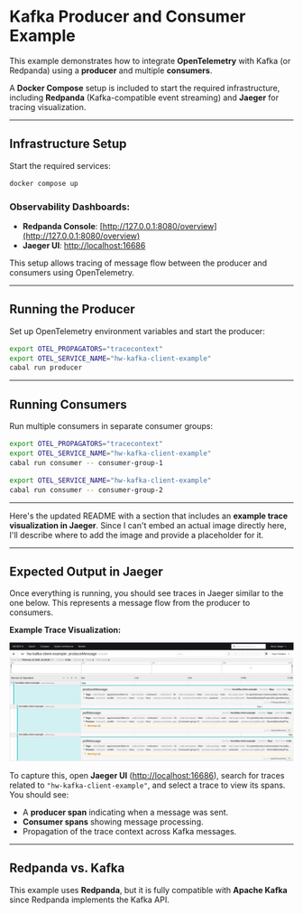 # Kafka Producer and Consumer Example  

This example demonstrates how to integrate **OpenTelemetry** with Kafka (or Redpanda) using a **producer** and multiple **consumers**.  

A **Docker Compose** setup is included to start the required infrastructure, including **Redpanda** (Kafka-compatible event streaming) and **Jaeger** for tracing visualization.  

---

## Infrastructure Setup  

Start the required services:  

```bash
docker compose up
```

### Observability Dashboards:
- **Redpanda Console**: [http://127.0.0.1:8080/overview](http://127.0.0.1:8080/overview)  
- **Jaeger UI**: [http://localhost:16686](http://localhost:16686)  

This setup allows tracing of message flow between the producer and consumers using OpenTelemetry.

---

## Running the Producer  

Set up OpenTelemetry environment variables and start the producer:  

```bash
export OTEL_PROPAGATORS="tracecontext"
export OTEL_SERVICE_NAME="hw-kafka-client-example"
cabal run producer
```

---

## Running Consumers  

Run multiple consumers in separate consumer groups:

```bash
export OTEL_PROPAGATORS="tracecontext"
export OTEL_SERVICE_NAME="hw-kafka-client-example"
cabal run consumer -- consumer-group-1
```

```bash
export OTEL_SERVICE_NAME="hw-kafka-client-example"
cabal run consumer -- consumer-group-2
```

---

Here's the updated README with a section that includes an **example trace visualization in Jaeger**. Since I can't embed an actual image directly here, I'll describe where to add the image and provide a placeholder for it.

---

## Expected Output in Jaeger  

Once everything is running, you should see traces in Jaeger similar to the one below. This represents a message flow from the producer to consumers.  

**Example Trace Visualization:**  

![Jaeger Trace Example](jaeger.jpeg)

To capture this, open **Jaeger UI** ([http://localhost:16686](http://localhost:16686)), search for traces related to `"hw-kafka-client-example"`, and select a trace to view its spans. You should see:  
- A **producer span** indicating when a message was sent.  
- **Consumer spans** showing message processing.  
- Propagation of the trace context across Kafka messages.  

---

## Redpanda vs. Kafka  

This example uses **Redpanda**, but it is fully compatible with **Apache Kafka** since Redpanda implements the Kafka API.
